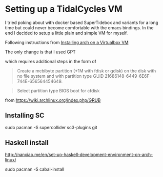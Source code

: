 # Setting up a TidalCycles VM

I tried poking about with docker based SuperTidebox and variants for a long time but could never become comfortable with the emacs bindings. In the end I decided to setup a little plain and simple VM for myself.

Following instructions from [Installing arch on a Virtualbox VM](https://www.howtoforge.com/tutorial/install-arch-linux-on-virtualbox/)

The only change is that I used GPT

which requires additional steps in the form of

> Create a mebibyte partition (+1M with fdisk or gdisk) on the disk with no file system and with partition type GUID 21686148-6449-6E6F-744E-656564454649.

> Select partition type BIOS boot for cfdisk

from https://wiki.archlinux.org/index.php/GRUB

## Installing SC

sudo pacman -S supercollider sc3-plugins git

## Haskell install

http://nanxiao.me/en/set-up-haskell-development-environment-on-arch-linux/

sudo pacman -S cabal-install
